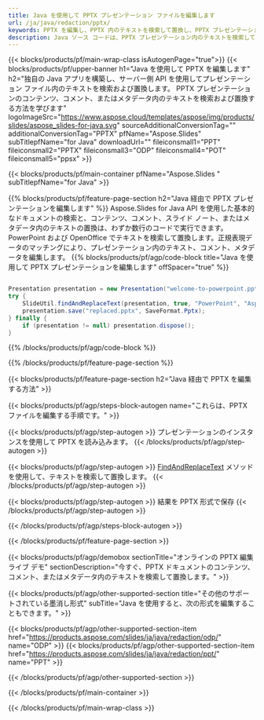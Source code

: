 ```yaml
---
title: Java を使用して PPTX プレゼンテーション ファイルを編集します
url: /ja/java/redaction/pptx/
keywords: PPTX を編集し、PPTX 内のテキストを検索して置換し、PPTX プレゼンテーションを更新します
description: Java ソース コードは、PPTX プレゼンテーション内のテキストを検索して置換します。
---
```


{{< blocks/products/pf/main-wrap-class isAutogenPage="true">}}
{{< blocks/products/pf/upper-banner h1="Java を使用して PPTX を編集します" h2="独自の Java アプリを構築し、サーバー側 API を使用してプレゼンテーション ファイル内のテキストを検索および置換します。 PPTX プレゼンテーションのコンテンツ、コメント、またはメタデータ内のテキストを検索および置換する方法を学びます" logoImageSrc="https://www.aspose.cloud/templates/aspose/img/products/slides/aspose_slides-for-java.svg" sourceAdditionalConversionTag="" additionalConversionTag="PPTX" pfName="Aspose.Slides" subTitlepfName="for Java" downloadUrl="" fileiconsmall1="PPT" fileiconsmall2="PPTX" fileiconsmall3="ODP" fileiconsmall4="POT" fileiconsmall5="ppsx" >}}

{{< blocks/products/pf/main-container pfName="Aspose.Slides " subTitlepfName="for Java" >}}

{{% blocks/products/pf/feature-page-section  h2="Java 経由で PPTX プレゼンテーションを編集します" %}}
Aspose.Slides for Java API を使用した基本的なドキュメントの検索と、コンテンツ、コメント、スライド ノート、またはメタデータ内のテキストの置換は、わずか数行のコードで実行できます。 PowerPoint および OpenOffice でテキストを検索して置換します。正規表現データのマッチングにより、プレゼンテーション内のテキスト、コメント、メタデータを編集します。
{{% blocks/products/pf/agp/code-block title="Java を使用して PPTX プレゼンテーションを編集します" offSpacer="true" %}}

```java

Presentation presentation = new Presentation("welcome-to-powerpoint.pptx");
try {
    SlideUtil.findAndReplaceText(presentation, true, "PowerPoint", "Aspose.Slides", null);
    presentation.save("replaced.pptx", SaveFormat.Pptx);
} finally {
    if (presentation != null) presentation.dispose();
}
```

{{% /blocks/products/pf/agp/code-block %}}

{{% /blocks/products/pf/feature-page-section %}}

{{< blocks/products/pf/feature-page-section  h2="Java 経由で PPTX を編集する方法" >}}

{{< blocks/products/pf/agp/steps-block-autogen name="これらは、PPTX ファイルを編集する手順です。" >}}

{{< blocks/products/pf/agp/step-autogen >}}
プレゼンテーションのインスタンスを使用して PPTX を読み込みます。
{{< /blocks/products/pf/agp/step-autogen >}}

{{< blocks/products/pf/agp/step-autogen >}}
[FindAndReplaceText](https://reference.aspose.com/slides/java/com.aspose.slides/slideutil/#findAndReplaceText-com.aspose.slides.IPresentation-boolean-java.lang.String-java.lang.String-) メソッドを使用して、テキストを検索して置換します。
{{< /blocks/products/pf/agp/step-autogen >}}

{{< blocks/products/pf/agp/step-autogen >}}
結果を PPTX 形式で保存
{{< /blocks/products/pf/agp/step-autogen >}}

{{< /blocks/products/pf/agp/steps-block-autogen >}}

{{< /blocks/products/pf/feature-page-section >}}

{{< blocks/products/pf/agp/demobox sectionTitle="オンラインの PPTX 編集ライブ デモ" sectionDescription="今すぐ、PPTX ドキュメントのコンテンツ、コメント、またはメタデータ内のテキストを検索して置換します。" >}}

{{< blocks/products/pf/agp/other-supported-section title="その他のサポートされている墨消し形式" subTitle="Java を使用すると、次の形式を編集することもできます。" >}}

{{< blocks/products/pf/agp/other-supported-section-item href="https://products.aspose.com/slides/ja/java/redaction/odp/" name="ODP" >}}
{{< blocks/products/pf/agp/other-supported-section-item href="https://products.aspose.com/slides/ja/java/redaction/ppt/" name="PPT" >}}


{{< /blocks/products/pf/agp/other-supported-section >}}

{{< /blocks/products/pf/main-container >}}
    
{{< /blocks/products/pf/main-wrap-class >}}